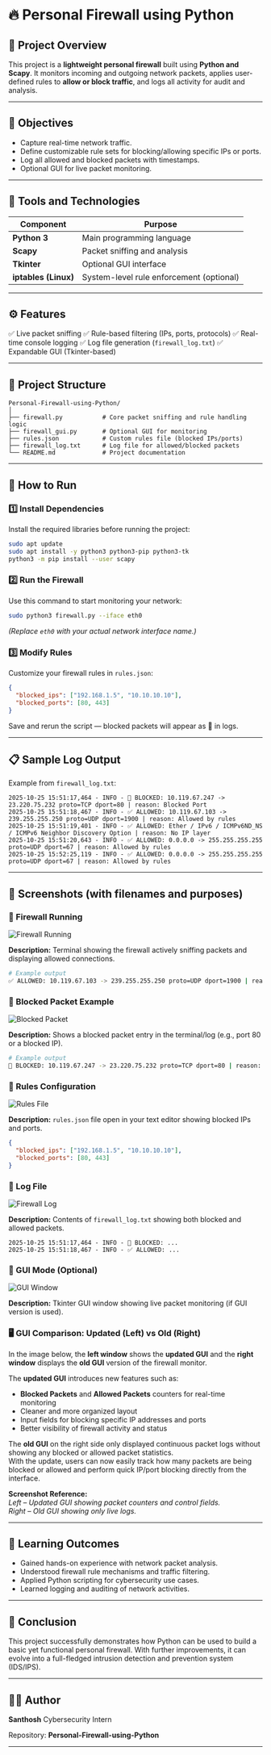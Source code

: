 # 🔥 Personal Firewall using Python

## 📖 Project Overview

This project is a **lightweight personal firewall** built using **Python and Scapy**.
It monitors incoming and outgoing network packets, applies user-defined rules to **allow or block traffic**, and logs all activity for audit and analysis.

---

## 🎯 Objectives

* Capture real-time network traffic.
* Define customizable rule sets for blocking/allowing specific IPs or ports.
* Log all allowed and blocked packets with timestamps.
* Optional GUI for live packet monitoring.

---

## 🧰 Tools and Technologies

| Component            | Purpose                                  |
| -------------------- | ---------------------------------------- |
| **Python 3**         | Main programming language                |
| **Scapy**            | Packet sniffing and analysis             |
| **Tkinter**          | Optional GUI interface                   |
| **iptables (Linux)** | System-level rule enforcement (optional) |

---

## ⚙️ Features

✅ Live packet sniffing
✅ Rule-based filtering (IPs, ports, protocols)
✅ Real-time console logging
✅ Log file generation (`firewall_log.txt`)
✅ Expandable GUI (Tkinter-based)

---

## 🧩 Project Structure

```
Personal-Firewall-using-Python/
│
├── firewall.py           # Core packet sniffing and rule handling logic
├── firewall_gui.py       # Optional GUI for monitoring
├── rules.json            # Custom rules file (blocked IPs/ports)
├── firewall_log.txt      # Log file for allowed/blocked packets
└── README.md             # Project documentation
```

---

## 🚀 How to Run

### 1️⃣ Install Dependencies

Install the required libraries before running the project:

```bash
sudo apt update
sudo apt install -y python3 python3-pip python3-tk
python3 -m pip install --user scapy
```

### 2️⃣ Run the Firewall

Use this command to start monitoring your network:

```bash
sudo python3 firewall.py --iface eth0
```

*(Replace `eth0` with your actual network interface name.)*

### 3️⃣ Modify Rules

Customize your firewall rules in `rules.json`:

```json
{
  "blocked_ips": ["192.168.1.5", "10.10.10.10"],
  "blocked_ports": [80, 443]
}
```

Save and rerun the script — blocked packets will appear as 🚫 in logs.

---

## 📋 Sample Log Output

Example from `firewall_log.txt`:

```
2025-10-25 15:51:17,464 - INFO - 🚫 BLOCKED: 10.119.67.247 -> 23.220.75.232 proto=TCP dport=80 | reason: Blocked Port
2025-10-25 15:51:18,467 - INFO - ✅ ALLOWED: 10.119.67.103 -> 239.255.255.250 proto=UDP dport=1900 | reason: Allowed by rules
2025-10-25 15:51:19,401 - INFO - ✅ ALLOWED: Ether / IPv6 / ICMPv6ND_NS / ICMPv6 Neighbor Discovery Option | reason: No IP layer
2025-10-25 15:51:20,643 - INFO - ✅ ALLOWED: 0.0.0.0 -> 255.255.255.255 proto=UDP dport=67 | reason: Allowed by rules
2025-10-25 15:52:25,119 - INFO - ✅ ALLOWED: 0.0.0.0 -> 255.255.255.255 proto=UDP dport=67 | reason: Allowed by rules
```

---

## 📸 Screenshots (with filenames and purposes)

### 🔹 Firewall Running
![Firewall Running](screenshots/screenshot1_terminal_running.png)

**Description:** Terminal showing the firewall actively sniffing packets and displaying allowed connections.

```bash
# Example output
✅ ALLOWED: 10.119.67.103 -> 239.255.255.250 proto=UDP dport=1900 | reason: Allowed by rules
```

### 🔹 Blocked Packet Example
![Blocked Packet](screenshots/screenshot2_blocked_packet.png)

**Description:** Shows a blocked packet entry in the terminal/log (e.g., port 80 or a blocked IP).

```bash
# Example output
🚫 BLOCKED: 10.119.67.247 -> 23.220.75.232 proto=TCP dport=80 | reason: Blocked Port
```

### 🔹 Rules Configuration
![Rules File](screenshots/screenshot3_rules_json.png)

**Description:** `rules.json` file open in your text editor showing blocked IPs and ports.

```json
{
  "blocked_ips": ["192.168.1.5", "10.10.10.10"],
  "blocked_ports": [80, 443]
}
```

### 🔹 Log File
![Firewall Log](screenshots/screenshot4_log_file.png)

**Description:** Contents of `firewall_log.txt` showing both blocked and allowed packets.

```
2025-10-25 15:51:17,464 - INFO - 🚫 BLOCKED: ...
2025-10-25 15:51:18,467 - INFO - ✅ ALLOWED: ...
```

### 🔹 GUI Mode (Optional)
![GUI Window](screenshots/screenshot5_gui_mode.png)

**Description:** Tkinter GUI window showing live packet monitoring (if GUI version is used).
### 🖥️ GUI Comparison: Updated (Left) vs Old (Right)

In the image below, the **left window** shows the **updated GUI** and the **right window** displays the **old GUI** version of the firewall monitor.

The **updated GUI** introduces new features such as:
- **Blocked Packets** and **Allowed Packets** counters for real-time monitoring
- Cleaner and more organized layout
- Input fields for blocking specific IP addresses and ports
- Better visibility of firewall activity and status

The **old GUI** on the right side only displayed continuous packet logs without showing any blocked or allowed packet statistics.  
With the update, users can now easily track how many packets are being blocked or allowed and perform quick IP/port blocking directly from the interface.

**Screenshot Reference:**  
*Left – Updated GUI showing packet counters and control fields.*  
*Right – Old GUI showing only live logs.*


---

## 🧠 Learning Outcomes

* Gained hands-on experience with network packet analysis.
* Understood firewall rule mechanisms and traffic filtering.
* Applied Python scripting for cybersecurity use cases.
* Learned logging and auditing of network activities.

---

## 🏁 Conclusion

This project successfully demonstrates how Python can be used to build a basic yet functional personal firewall.
With further improvements, it can evolve into a full-fledged intrusion detection and prevention system (IDS/IPS).

---

## 👨‍💻 Author

**Santhosh**
Cybersecurity Intern

Repository: **Personal-Firewall-using-Python**

---
